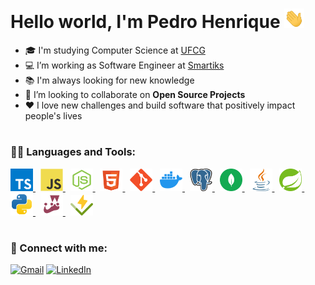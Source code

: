 <h1>
   Hello world, I'm Pedro Henrique
   <img src="./icons/hi-hand.gif" width="32">
</h1>

- 🎓 I'm studying Computer Science at [UFCG](https://portal.ufcg.edu.br/)
- 💻 I’m working as Software Engineer at [Smartiks](https://www.smartiks.com)
- 📚 I'm always looking for new knowledge
- 👀 I’m looking to collaborate on **Open Source Projects**
- ❤️ I love new challenges and build software that positively impact people's lives

#

<h3>👨‍💻 Languages and Tools:</h3>

<span>
  <a href="https://www.typescriptlang.org" target="_blank"> 
    <img 
      src="./icons/typescript.svg" 
      alt="TypeScript"
      title="TypeScript"
      width="36"
    /> 
  </a>
  &nbsp;
  <a href="https://developer.mozilla.org/en-US/docs/Web/JavaScript" target="_blank"> 
    <img 
      src="./icons/javascript.svg" 
      alt="JavaScript"
      title="JavaScript"
      width="36"
    /> 
  </a>
  &nbsp;
  <a href="https://nodejs.org/en/" target="_blank"> 
    <img 
      src="./icons/node-js.svg"
      alt="Node.js"
      title="Node.js"
      width="36" 
    /> 
  </a>
  &nbsp;
  <a href="https://developer.mozilla.org/en-US/docs/Web/HTML" target="_blank"> 
    <img 
      src="./icons/html-5.svg"
      alt="HTML"
      title="HTML"
      width="36" 
    /> 
  </a>
  &nbsp;
  <a href="https://git-scm.com" target="_blank"> 
    <img 
      src="./icons/git.svg" 
      alt="Git"
      title="Git"
      width="36"
    /> 
  </a>
  &nbsp;
  <a href="https://www.docker.com" target="_blank">
    <img
      src="icons/docker.svg"
      alt="Docker"
      title="Docker"
      height="36"
    />
  </a>
  &nbsp;
  <a href="https://www.postgresql.org" target="_blank">
    <img
      src="icons/postgresql.svg"
      alt="PostgreSQL"
      title="PostgreSQL"
      height="36"
    />
  </a>
  &nbsp;
  <a href="https://www.mongodb.com" target="_blank">
    <img
      src="icons/mongodb.svg"
      alt="MongoDB"
      title="MongoDB"
      height="36"
    />
  </a>
  &nbsp;
  <a href="https://www.oracle.com/java/" target="_blank"> 
    <img 
      src="./icons/java.svg"
      alt="Java"
      title="Java"
      width="36"
    /> 
  </a>
  &nbsp;
  <a href="https://spring.io" target="_blank"> 
    <img 
      src="./icons/spring.svg"
      alt="Spring"
      title="Spring"
      width="36"
    /> 
  </a>
  &nbsp;
  <a href="https://www.python.org" target="_blank"> 
    <img 
      src="./icons/python.svg"
      alt="Python"
      title="Python"
      width="36"
    /> 
  </a>
  &nbsp;
  <a href="https://jestjs.io" target="_blank"> 
    <img 
      src="./icons/jest.svg"
      alt="Jest"
      title="Jest"
      width="36"
    /> 
  </a>
  &nbsp;
  <a href="https://vitest.dev" target="_blank"> 
    <img 
      src="./icons/vitest.svg"
      alt="Vitest"
      title="Vitest"
      width="36"
    /> 
  </a>
</span>

#

<h3>📱 Connect with me:</h3>

[![Gmail](https://img.shields.io/badge/Gmail-D14836?style=for-the-badge&logo=gmail&logoColor=white)](mailto:pedrohenriqueql.dev@gmail.com)
[![LinkedIn](https://img.shields.io/badge/LinkedIn-0077B5?style=for-the-badge&logo=linkedin&logoColor=white)](https://www.linkedin.com/in/pedro-henrique-ql/)

